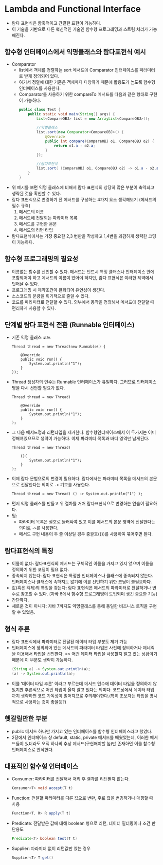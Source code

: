 # Lambda and Functional Interface
- 람다 표현식은 함축적이고 간결한 표현이 가능하다.
- 이 기술을 기반으로 다른 혁신적인 기술인 함수형 프로그래밍과 스트림 처리가 가능해진다.

## 함수형 인터페이스에서 익명클래스와 람다표현식 예시
- Comparator
  - list에서 객체를 정렬하는 sort 메서드에 Comparator 인터페이스를 파라미터로 받게 정의되어 있다.
  - 여기서 정렬에 대한 기준은 객체마다 다양하기 때문에 활용도가 높도록 함수형 인터페이스를 사용한다.
  - Comparator를 사용하기 위한 compareTo 메서드를 다음과 같은 형태로 구현이 가능하다.
    ```java
    public class Test {
        public static void main(String[] args) {
            List<CompareOBJ> list = new ArrayList<CompareOBJ>();
            
            //익명클래스
            list.sort(new Comparator<CompareOBJ>() {
                @Override
                public int compare(CompareOBJ o1, CompareOBJ o2) {
                    return o1.a - o2.a;
                }
            });
            
            //람다표현식
            list.sort( (CompareOBJ o1, CompareOBJ o2) -> o1.a - o2.a);
        }
    }
    ```
- 위 예시를 보면 익명 클래스에 비해서 람다 표현식의 상당히 많은 부분이 축약되고 생략된 것을 확인할 수 있다.
- 람다 표현식으로 변경하기 전 메서드를 구성하는 4가지 요소 생각해보기 (메서드의 필수 규격)
  1. 메서드의 이름
  2. 메서드에 전달되는 파라미터 목록
  3. 메서드를 구현한 본문
  4. 메서드의 리턴 타입
- 람다표현식에서는 가장 중요한 2,3 번만을 작성하고 1,4번을 과감하게 생략한 코딩이 가능하다.

## 함수형 프로그래밍의 필요성
- 이름없는 함수를 선언할 수 있다. 메서드는 반드시 특정 클래스나 인터페이스 안에 포함되어야 하고 메서드의 이름이 있어야 하지만, 람다 표현식은 이러한 제약에서 벗어날 수 있다.
- 프로그래밍 시 제약조건이 완화되어 유연성이 생긴다.
- 소스코드의 분량을 획기적으로 줄일 수 있다.
- 코드를 파라미터로 전달할 수 있다. 외부에서 동작을 정의해서 메서드에 전달할 때 편리하게 사용할 수 있다.

## 단계별 람다 표현식 전환 (Runnable 인터페이스)
- 기존 익명 클래스 코드
    ``` 
    Thread thread = new Thread(new Runnable() {

        @Override
        public void run() {
            System.out.println("1");				
        }		
    });
    ```
- Thread 생성자의 인수는 Runnable 인터페이스가 유일하다. 그러므로 인터페이스명을 다시 선언할 필요가 없다.
    ```
    Thread thread = new Thread(

        @Override
        public void run() {
            System.out.println("1");			
        }		
    );
    ```
- 그 다음 메서드명과 리턴타입을 제거한다. 함수형인터페이스에서 이 두가지는 이미 정해져있으므로 생략이 가능하다. 이제 파라미터 목록과 바디 영역만 남게된다.
    ```
    Thread thread = new Thread(

        (){
            System.out.println("1");			
        }		
    );
    ```
- 이제 람다 문법으로의 변경이 필요하다. 람다에서는 파라미터 목록을 메서드의 본문으로 전달한다는 의미로 `->` 기호를 사용한다.
    ```
    Thread thread = new Thread( () -> System.out.println("1") );
    ```
- 먼저 익명 클래스를 만들고 위 절차를 거쳐 람다표현식으로 변경하는 연습이 필요하다.
- 팁:
  - 파라미터 목록은 괄호로 둘러싸여 있고 이를 메서드의 본문 영역에 전달한다는 의미로 `->`를 사용한다.
  - 메서드 구현 내용이 두 줄 이상일 경우 중괄호({})를 사용하여 묶어주면 된다.

## 람다표현식의 특징
- 이름이 없다: 람다표현식의 메서드는 구체적인 이름을 가지고 있지 않으며 이름을 정의하기 위한 코딩이 필요 없다.
- 종속되지 않는다: 람다 표현식은 특정한 인터페이스나 클래스에 종속되지 않는다. 인터페이스나 클래스에 속하지도 않기에 이를 선언하기 위한 코딩이 불필요하다.
- 값(혹은 객체)의 특징을 갖는다: 람다 표현식은 메서드의 파라미터로 전달하거나 변수로 참조할 수 있다. (자바 8에서 함수형 프로그래밍이 도입되며 생긴 중요한 기능)
- 간단하다.
- 새로운 것이 아니다: 자바 7까지도 익명클래스를 통해 동일한 비즈니스 로직을 구현할 수 있었음.

## 형식 추론
- 람다 표현식에서 파라미터로 전달된 데이터 타입 부분도 제거 가능
- 인터페이스에 정의되어 있는 메서드의 파라미터 타입은 사전에 정의하거나 제네릭을 이용해서 타입을 선언한다. => 어떤 데이터 타입을 사용할지 알고 있는 상황이기 때문에 이 부분도 생략이 가능하다.
    ```java
    (String a) -> System.out.println(a);
    (a) -> System.out.println(a);
    ```
- 이를 '데이터 타입 추론' 이라고 부르는데 메서드 인수에 데이터 타입을 정의하지 않았지만 추론적으로 어떤 타입이 올지 알고 있다는 의미다. 코드상에서 데이터 타입까지 생략하면 코드 가독성이 떨어지므로 주의해야한다.(특히 초보자는 타입을 명시적으로 사용하는 것이 좋을듯?)

## 헷갈릴만한 부분
- public 메서드 하나만 가지고 있는 인터페이스를 함수형 인터페이스라고 했었다.
- 2장에서 인터페이스 상 default, static, private 메서드를 배웠었는데, 이러한 메서드들이 있더라도 오직 하나의 추상 메서드(구현해야할 놈)만 존재하면 이를 함수형 인터페이스로 인식한다.

## 대표적인 함수형 인터페이스
- Consumer: 파라미터를 전달해서 처리 후 결과를 리턴받지 않는다.
  ```java
  Consumer<T> void accept(T t)
  ```
- Function: 전달할 파라미터를 다른 값으로 변환, 주로 값을 변경하거나 매핑할 때 사용
  ```java
  Function<T, R> R apply(T t)
  ```

- Predicate: 전달받은 값에 대해 boolean 형으로 리턴, 데이터 필터링이나 조건 판단용도
  ```java
  Predicate<T> boolean test(T t)
  ```
- Supplier: 파라미터 없이 리턴값만 있는 경우
  ```java
  Supplier<T> T get()
  ```